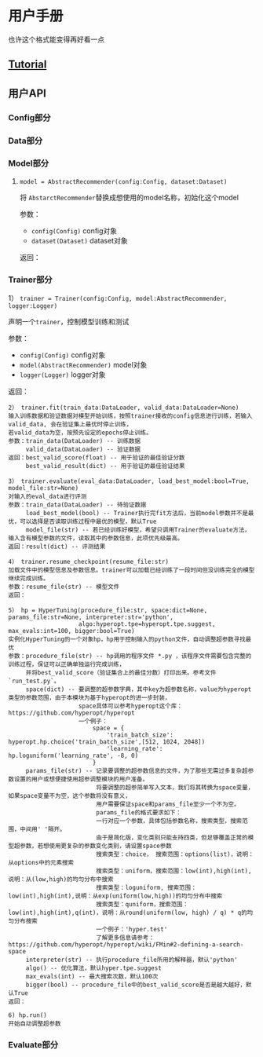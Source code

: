 # 用户手册
也许这个格式能变得再好看一点

## [Tutorial]()

## 用户API

### Config部分

### Data部分

### Model部分
1) `model = AbstractRecommender(config:Config, dataset:Dataset)`

   将 `AbstarctRecommender`替换成想使用的model名称，初始化这个model 

   参数：
   - `config(Config)` config对象
   - `dataset(Dataset)` dataset对象

   返回：

### Trainer部分
1） `trainer = Trainer(config:Config, model:AbstractRecommender, logger:Logger)`
   
   声明一个`trainer`，控制模型训练和测试

   参数： 
   - `config(Config)` config对象
   - `model(AbstractRecommender)` model对象
   - `logger(Logger)` logger对象
   
   返回：
    
    2） trainer.fit(train_data:DataLoader, valid_data:DataLoader=None)
    输入训练数据和验证数据对模型开始训练，按照trainer接收的config信息进行训练，若输入valid_data, 会在验证集上最优时停止训练，
    若valid_data为空，按预先设定的epochs停止训练。
    参数：train_data(DataLoader) -- 训练数据
         valid_data(DataLoader) -- 验证数据
    返回：best_valid_score(float) -- 用于验证的最佳验证分数
         best_valid_result(dict) -- 用于验证的最佳验证结果
         
    3） trainer.evaluate(eval_data:DataLoader, load_best_model:bool=True, model_file:str=None)
    对输入的eval_data进行评测
    参数：train_data(DataLoader) -- 待验证数据
         load_best_model(bool) -- Trainer执行完fit方法后，当前model参数并不是最优，可以选择是否读取训练过程中最优的模型，默认True
         model_file(str) -- 若已经训练好模型，希望只调用Trainer的evaluate方法，输入含有模型参数的文件，读取其中的参数信息，此项优先级最高。       
    返回：result(dict) -- 评测结果
    
    4） trainer.resume_checkpoint(resume_file:str)
    加载文件中的模型信息及参数信息。trainer可以加载已经训练了一段时间但没训练完全的模型继续完成训练。
    参数：resume_file(str) -- 模型文件
    返回：
    
    5） hp = HyperTuning(procedure_file:str, space:dict=None, params_file:str=None, interpreter:str='python', 
                        algo:hyperopt.tpe=hyperopt.tpe.suggest, max_evals:int=100, bigger:bool=True)
    实例化HyperTuning的一个对象hp，hp用于控制输入的python文件，自动调整超参数寻找最优
    参数：procedure_file(str) -- hp调用的程序文件 *.py ，该程序文件需要包含完整的训练过程，保证可以正确单独运行完成训练，
         并将best_valid_score（验证集合上的最佳分数）打印出来。参考文件`run_test.py`。
         space(dict) -- 要调整的超参数字典，其中key为超参数名称，value为hyperopt类型的参数范围，由于本模块为基于hyperopt的进一步封装，
                        space具体可以参考hyperopt这个库：https://github.com/hyperopt/hyperopt
                        一个例子：
                            space = {
                                'train_batch_size': hyperopt.hp.choice('train_batch_size',[512, 1024, 2048])
                                'learning_rate': hp.loguniform('learning_rate', -8, 0)
                            }
         params_file(str) -- 记录要调整的超参数信息的文件，为了那些无需过多复杂超参数设置的用户或想便捷使用超参调整模块的用户准备。
                             将要调整的超参简单写入文本，我们将其转换为space变量，如果space变量不为空，这个参数将没有意义，
                             用户需要保证space和params_file至少一个不为空。
                             params_file的格式要求如下：
                             一行对应一个参数，具体包括参数名称，搜索类型，搜索范围，中间用' '隔开。
                             由于是简化版，变化类别只能支持四类，但足够覆盖正常的模型超参数，若想使用更复杂的参数变化类别，请设置space参数
                             搜索类型：choice， 搜索范围：options(list)，说明：从options中的元素搜索
                             搜索类型：uniform，搜索范围：low(int),high(int),说明：从(low,high)的均匀分布中搜索
                             搜索类型：loguniform, 搜索范围：low(int),high(int),说明：从exp(uniform(low,high))的均匀分布中搜索
                             搜索类型：quniform，搜索范围：low(int),high(int),q(int)，说明：从round(uniform(low, high) / q) * q的均匀分布搜索 
                             一个例子：'hyper.test'
                             了解更多信息请参考：https://github.com/hyperopt/hyperopt/wiki/FMin#2-defining-a-search-space
         interpreter(str) -- 执行procedure_file所用的解释器，默认'python'
         algo() -- 优化算法，默认hyper.tpe.suggest
         max_evals(int) -- 最大搜索次数，默认100次
         bigger(bool) -- procedure_file中的best_valid_score是否是越大越好，默认True
    返回：
    
    6) hp.run()
    开始自动调整超参数
    

### Evaluate部分
